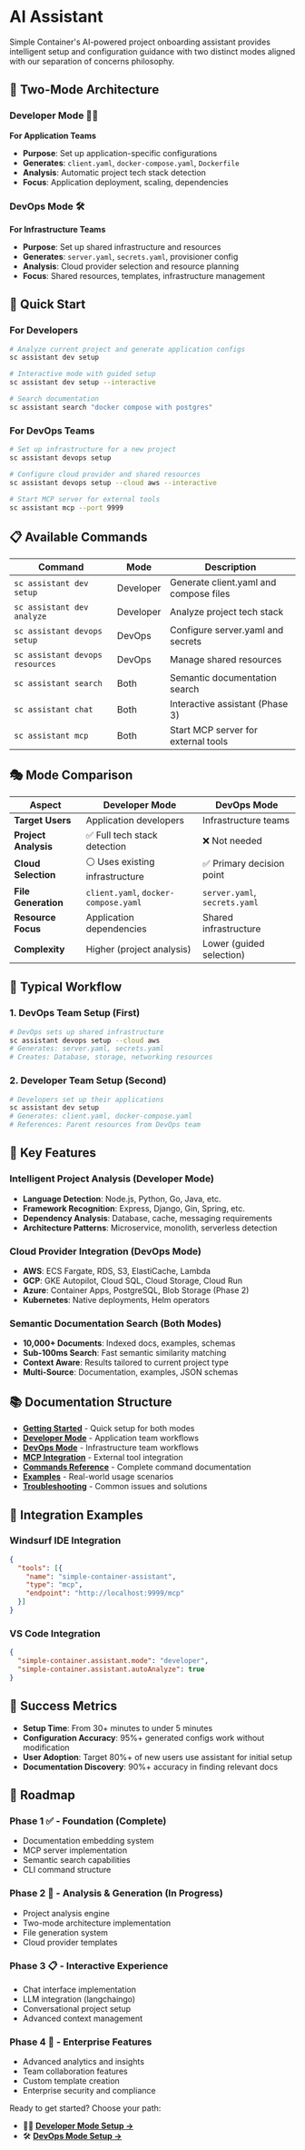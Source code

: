 # AI Assistant

Simple Container's AI-powered project onboarding assistant provides intelligent setup and configuration guidance with two distinct modes aligned with our separation of concerns philosophy.

## 🎯 Two-Mode Architecture

### **Developer Mode** 🧑‍💻
**For Application Teams**
- **Purpose**: Set up application-specific configurations
- **Generates**: `client.yaml`, `docker-compose.yaml`, `Dockerfile`
- **Analysis**: Automatic project tech stack detection
- **Focus**: Application deployment, scaling, dependencies

### **DevOps Mode** 🛠️
**For Infrastructure Teams**  
- **Purpose**: Set up shared infrastructure and resources
- **Generates**: `server.yaml`, `secrets.yaml`, provisioner config
- **Analysis**: Cloud provider selection and resource planning
- **Focus**: Shared resources, templates, infrastructure management

## 🚀 Quick Start

### For Developers
```bash
# Analyze current project and generate application configs
sc assistant dev setup

# Interactive mode with guided setup
sc assistant dev setup --interactive

# Search documentation
sc assistant search "docker compose with postgres"
```

### For DevOps Teams
```bash
# Set up infrastructure for a new project
sc assistant devops setup

# Configure cloud provider and shared resources
sc assistant devops setup --cloud aws --interactive

# Start MCP server for external tools
sc assistant mcp --port 9999
```

## 📋 Available Commands

| Command | Mode | Description |
|---------|------|-------------|
| `sc assistant dev setup` | Developer | Generate client.yaml and compose files |
| `sc assistant dev analyze` | Developer | Analyze project tech stack |
| `sc assistant devops setup` | DevOps | Configure server.yaml and secrets |
| `sc assistant devops resources` | DevOps | Manage shared resources |
| `sc assistant search` | Both | Semantic documentation search |
| `sc assistant chat` | Both | Interactive assistant (Phase 3) |
| `sc assistant mcp` | Both | Start MCP server for external tools |

## 🎭 Mode Comparison

| Aspect | Developer Mode | DevOps Mode |
|--------|----------------|-------------|
| **Target Users** | Application developers | Infrastructure teams |
| **Project Analysis** | ✅ Full tech stack detection | ❌ Not needed |
| **Cloud Selection** | ⚪ Uses existing infrastructure | ✅ Primary decision point |
| **File Generation** | `client.yaml`, `docker-compose.yaml` | `server.yaml`, `secrets.yaml` |
| **Resource Focus** | Application dependencies | Shared infrastructure |
| **Complexity** | Higher (project analysis) | Lower (guided selection) |

## 🔄 Typical Workflow

### 1. DevOps Team Setup (First)
```bash
# DevOps sets up shared infrastructure
sc assistant devops setup --cloud aws
# Generates: server.yaml, secrets.yaml
# Creates: Database, storage, networking resources
```

### 2. Developer Team Setup (Second)
```bash  
# Developers set up their applications
sc assistant dev setup
# Generates: client.yaml, docker-compose.yaml  
# References: Parent resources from DevOps team
```

## 🌟 Key Features

### **Intelligent Project Analysis** (Developer Mode)
- **Language Detection**: Node.js, Python, Go, Java, etc.
- **Framework Recognition**: Express, Django, Gin, Spring, etc.
- **Dependency Analysis**: Database, cache, messaging requirements
- **Architecture Patterns**: Microservice, monolith, serverless detection

### **Cloud Provider Integration** (DevOps Mode)
- **AWS**: ECS Fargate, RDS, S3, ElastiCache, Lambda
- **GCP**: GKE Autopilot, Cloud SQL, Cloud Storage, Cloud Run
- **Azure**: Container Apps, PostgreSQL, Blob Storage (Phase 2)
- **Kubernetes**: Native deployments, Helm operators

### **Semantic Documentation Search** (Both Modes)
- **10,000+ Documents**: Indexed docs, examples, schemas
- **Sub-100ms Search**: Fast semantic similarity matching
- **Context Aware**: Results tailored to current project type
- **Multi-Source**: Documentation, examples, JSON schemas

## 📚 Documentation Structure

- **[Getting Started](getting-started.md)** - Quick setup for both modes
- **[Developer Mode](developer-mode.md)** - Application team workflows
- **[DevOps Mode](devops-mode.md)** - Infrastructure team workflows  
- **[MCP Integration](mcp-integration.md)** - External tool integration
- **[Commands Reference](commands.md)** - Complete command documentation
- **[Examples](examples/)** - Real-world usage scenarios
- **[Troubleshooting](troubleshooting.md)** - Common issues and solutions

## 🔧 Integration Examples

### Windsurf IDE Integration
```json
{
  "tools": [{
    "name": "simple-container-assistant",
    "type": "mcp",
    "endpoint": "http://localhost:9999/mcp"
  }]
}
```

### VS Code Integration  
```json
{
  "simple-container.assistant.mode": "developer",
  "simple-container.assistant.autoAnalyze": true
}
```

## 🎯 Success Metrics

- **Setup Time**: From 30+ minutes to under 5 minutes
- **Configuration Accuracy**: 95%+ generated configs work without modification  
- **User Adoption**: Target 80%+ of new users use assistant for initial setup
- **Documentation Discovery**: 90%+ accuracy in finding relevant docs

## 🚀 Roadmap

### **Phase 1** ✅ - Foundation (Complete)
- Documentation embedding system
- MCP server implementation  
- Semantic search capabilities
- CLI command structure

### **Phase 2** 🔄 - Analysis & Generation (In Progress)
- Project analysis engine
- Two-mode architecture implementation
- File generation system
- Cloud provider templates

### **Phase 3** 📋 - Interactive Experience
- Chat interface implementation
- LLM integration (langchaingo)
- Conversational project setup
- Advanced context management

### **Phase 4** 🏁 - Enterprise Features
- Advanced analytics and insights
- Team collaboration features
- Custom template creation
- Enterprise security and compliance

Ready to get started? Choose your path:
- 🧑‍💻 **[Developer Mode Setup →](developer-mode.md)**
- 🛠️ **[DevOps Mode Setup →](devops-mode.md)**
